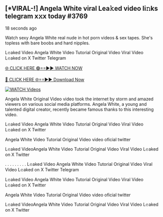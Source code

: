 ## [*VIRAL-!] Angela White viral Lea𝚔ed video li𝚗ks telegram x𝚡x today #3769

18 seconds ago

Watch sexy Angela White real nude in hot porn videos & sex tapes. She's topless with bare boobs and hard nipples.

L𝚎aked Video Angela White Video Tutorial Original Video Viral Video L𝚎aked on X Twitter Telegram

[🌐 CLICK HERE 🟢==►► WATCH NOW](https://russelviper69.blogspot.com/p/leaked-video.html)

[🔴 CLICK HERE 🌐==►► Download Now](https://russelviper69.blogspot.com/p/leaked-video.html)

[![WATCH Videos](https://i.imgur.com/dJHk4Zq.gif)](https://russelviper69.blogspot.com/p/leaked-video.html)

Angela White Original Video video took the internet by storm and amazed viewers on various social media platforms. Angela White, a young and talented digital creator, recently became famous thanks to this interesting video.

L𝚎aked Video Angela White Video Tutorial Original Video Viral Video L𝚎aked on X Twitter

Angela White Video Tutorial Original Video video oficial twitter

L𝚎aked VideoAngela White Video Tutorial Original Video Viral Video L𝚎aked on X Twitter

. . . . . . . . . L𝚎aked Video Angela White Video Tutorial Original Video Viral Video L𝚎aked on X Twitter Telegram

L𝚎aked Video Angela White Video Tutorial Original Video Viral Video L𝚎aked on X Twitter

Angela White Video Tutorial Original Video video oficial twitter

L𝚎aked VideoAngela White Video Tutorial Original Video Viral Video L𝚎aked on X Twitter